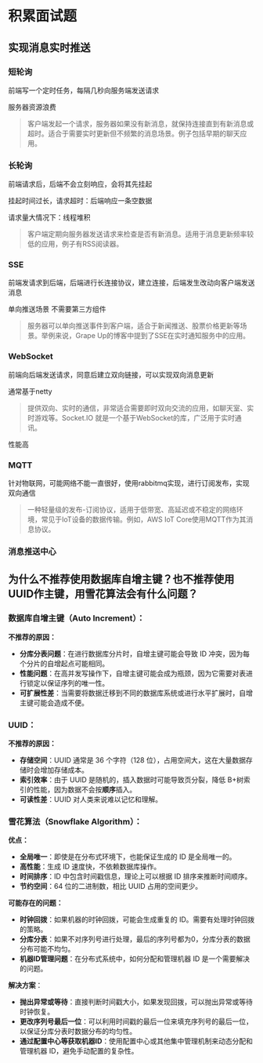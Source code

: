 # 积累面试题

## 实现消息实时推送

### 短轮询

前端写一个定时任务，每隔几秒向服务端发送请求

服务器资源浪费

> 客户端发起一个请求，服务器如果没有新消息，就保持连接直到有新消息或超时。适合于需要实时更新但不频繁的消息场景。例子包括早期的聊天应用。

### 长轮询

前端请求后，后端不会立刻响应，会将其先挂起

挂起时间过长，请求超时：后端响应一条空数据

请求量大情况下：线程堆积

> 客户端定期向服务器发送请求来检查是否有新消息。适用于消息更新频率较低的应用，例子有RSS阅读器。

### SSE

前端发请求到后端，后端进行长连接协议，建立连接，后端发生改动向客户端发送消息

单向推送场景 不需要第三方组件

>服务器可以单向推送事件到客户端，适合于新闻推送、股票价格更新等场景。举例来说，Grape Up的博客中提到了SSE在实时通知服务中的应用。

### WebSocket

前端向后端发送请求，同意后建立双向链接，可以实现双向消息更新

通常基于netty

>提供双向、实时的通信，非常适合需要即时双向交流的应用，如聊天室、实时游戏等。Socket.IO 就是一个基于WebSocket的库，广泛用于实时通讯。

性能高

### MQTT

针对物联网，可能网络不能一直很好，使用rabbitmq实现，进行订阅发布，实现双向通信

> 一种轻量级的发布-订阅协议，适用于低带宽、高延迟或不稳定的网络环境，常见于IoT设备的数据传输。例如，AWS IoT Core使用MQTT作为其消息协议。

### 消息推送中心

## 为什么不推荐使用数据库自增主键？也不推荐使用UUID作主键，用雪花算法会有什么问题？

### 数据库自增主键（Auto Increment）：

**不推荐的原因：**

- **分库分表问题**：在进行数据库分片时，自增主键可能会导致 ID 冲突，因为每个分片的自增起点可能相同。
- **性能问题**：在高并发写操作下，自增主键可能会成为瓶颈，因为它需要对表进行锁定以保证序列的唯一性。
- **可扩展性差**：当需要将数据迁移到不同的数据库系统或进行水平扩展时，自增主键可能会造成不便。

### UUID：

**不推荐的原因：**

- **存储空间**：UUID 通常是 36 个字符（128 位），占用空间大，这在大量数据存储时会增加存储成本。
- **索引效率**：由于 UUID 是随机的，插入数据时可能导致页分裂，降低 B+树索引的性能，因为数据不会按**顺序**插入。
- **可读性差**：UUID 对人类来说难以记忆和理解。

### 雪花算法（Snowflake Algorithm）：

**优点：**

- **全局唯一**：即使是在分布式环境下，也能保证生成的 ID 是全局唯一的。
- **高性能**：生成 ID 速度快，不依赖数据库操作。
- **时间排序**：ID 中包含时间戳信息，理论上可以根据 ID 排序来推断时间顺序。
- **节约空间**：64 位的二进制数，相比 UUID 占用的空间更少。

**可能存在的问题：**

- **时钟回拨**：如果机器的时钟回拨，可能会生成重复的 ID。需要有处理时钟回拨的策略。
- **分库分表**：如果不对序列号进行处理，最后的序列号都为0，分库分表的数据分布可能不均匀。
- **机器ID管理问题**：在分布式系统中，如何分配和管理机器 ID 是一个需要解决的问题。

**解决方案**：

- **抛出异常或等待**：直接判断时间戳大小，如果发现回拨，可以抛出异常或等待时钟恢复。
- **更改序列号最后一位**：可以利用时间戳的最后一位来填充序列号的最后一位，以保证分库分表时数据分布的均匀性。
- **通过配置中心等获取机器ID**：使用配置中心或其他集中管理机制来动态分配和管理机器 ID，避免手动配置的复杂性。